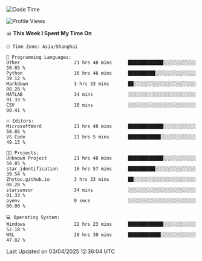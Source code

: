 <!--START_SECTION:waka-->
![Code Time](http://img.shields.io/badge/Code%20Time-2%2C542%20hrs%2021%20mins-blue)

![Profile Views](http://img.shields.io/badge/Profile%20Views-1-blue)

📊 **This Week I Spent My Time On** 

```text
🕑︎ Time Zone: Asia/Shanghai

💬 Programming Languages: 
Other                    21 hrs 48 mins      █████████████░░░░░░░░░░░░   50.85 % 
Python                   16 hrs 46 mins      ██████████░░░░░░░░░░░░░░░   39.12 % 
Markdown                 3 hrs 33 mins       ██░░░░░░░░░░░░░░░░░░░░░░░   08.28 % 
MATLAB                   34 mins             ░░░░░░░░░░░░░░░░░░░░░░░░░   01.33 % 
CSV                      10 mins             ░░░░░░░░░░░░░░░░░░░░░░░░░   00.41 % 

🔥 Editors: 
MicrosoftWord            21 hrs 48 mins      █████████████░░░░░░░░░░░░   50.85 % 
VS Code                  21 hrs 5 mins       ████████████░░░░░░░░░░░░░   49.15 % 

🐱‍💻 Projects: 
Unknown Project          21 hrs 48 mins      █████████████░░░░░░░░░░░░   50.85 % 
star_identification      16 hrs 57 mins      ██████████░░░░░░░░░░░░░░░   39.54 % 
Zhytou.github.io         3 hrs 33 mins       ██░░░░░░░░░░░░░░░░░░░░░░░   08.28 % 
starsensor               34 mins             ░░░░░░░░░░░░░░░░░░░░░░░░░   01.33 % 
pyenv                    0 secs              ░░░░░░░░░░░░░░░░░░░░░░░░░   00.00 % 

💻 Operating System: 
Windows                  22 hrs 23 mins      █████████████░░░░░░░░░░░░   52.18 % 
WSL                      20 hrs 30 mins      ████████████░░░░░░░░░░░░░   47.82 % 
```


 Last Updated on 03/04/2025 12:36:04 UTC
<!--END_SECTION:waka-->